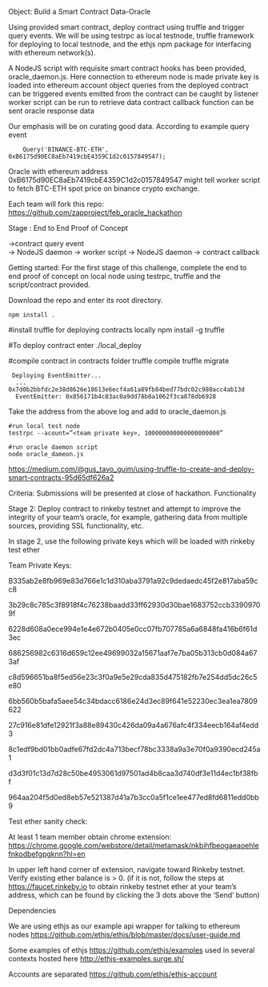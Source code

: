 Object: Build a Smart Contract Data-Oracle

Using provided smart contract, deploy contract using truffle and trigger query events. 
We will be using testrpc as local testnode, truffle framework for deploying to local testnode, and the ethjs npm package for interfacing with ethereum network(s).

A NodeJS script with requisite smart contract hooks has been provided, oracle_daemon.js.
Here 
connection to ethereum node is made 
private key is loaded into ethereum account object 
queries from the deployed contract can be triggered 
events emitted from the contract can be caught by listener
worker script can be run to retrieve data
	contract callback function can be sent oracle response data

Our emphasis will be on curating good data. According to example query event

        Query('BINANCE-BTC-ETH', 0xB6175d90EC8aEb7419cbE4359C1d2c0157849547);

Oracle with ethereum address 0xB6175d90EC8aEb7419cbE4359C1d2c0157849547 might tell worker script to fetch BTC-ETH spot price on binance crypto exchange.

Each team will fork this repo:
https://github.com/zapproject/feb_oracle_hackathon


Stage : End to End Proof of Concept

->contract query event  
-> NodeJS daemon 
-> worker script 
-> NodeJS daemon 
-> contract callback

Getting started:
	For the first stage of this challenge, complete the end to end proof of concept on local node using testrpc, truffle and the script/contract provided.

Download the repo and enter its root directory.

    npm install .

#install truffle for deploying contracts locally
    npm install -g truffle


#To deploy contract enter ./local_deploy

#compile contract in contracts folder
     truffle compile
     truffle migrate

     Deploying EventEmitter...
      ... 0x7d0b2bbfdc2e38d8626e18613e6ecf4a61a89fb84bed77bdc02c980acc4ab13d
      EventEmitter: 0x856171b4c83ac0a9dd78b8a1062f3ca878db6928

Take the address from the above log and add to oracle_daemon.js

    #run local test node
    testrpc --acount=”<team private key>, 100000000000000000000”

    #run oracle daemon script
    node oracle_dameon.js

https://medium.com/@gus_tavo_guim/using-truffle-to-create-and-deploy-smart-contracts-95d65df626a2


Criteria:
Submissions will be presented at close of hackathon.
Functionality

Stage 2:
Deploy contract to rinkeby testnet and attempt to improve the integrity of your team’s oracle, for example, gathering data from multiple sources, providing SSL functionality, etc.

In stage 2, use the following private keys which will be loaded with rinkeby test ether

Team Private Keys:

B335ab2e8fb969e83d766e1c1d310aba3791a92c9dedaedc45f2e817aba59cc8

3b29c8c785c3f8918f4c76238baadd33ff62930d30bae1683752ccb33909709f


6228d608a0ece994e1e4e672b0405e0cc07fb707785a6a6848fa416b6f61d3ec


686256982c6316d659c12ee49699032a15671aaf7e7ba05b313cb0d084a673af


c8d596651ba8f5ed56e23c3f0a9e5e29cda835d475182fb7e254dd5dc26c5e80


6bb560b5bafa5aee54c34bdacc6186e24d3ec89f641e52230ec3ea1ea7809622


27c916e81dfe12921f3a88e89430c426da09a4a676afc4f334eecb164af4edd3


8c1edf9bd01bb0adfe67fd2dc4a713becf78bc3338a9a3e70f0a9390ecd245a1


d3d3f01c13d7d28c50be4953061d97501ad4b8caa3d740df3e11d4ec1bf38fbf


964aa204f5d0ed8eb57e521387d41a7b3cc0a5f1ce1ee477ed8fd6811edd0bb9


Test ether sanity check:

At least 1 team member obtain chrome extension:
https://chrome.google.com/webstore/detail/metamask/nkbihfbeogaeaoehlefnkodbefgpgknn?hl=en

In upper left hand corner of extension, navigate toward Rinkeby testnet. Verify existing ether balance is > 0. (if it is not, follow the steps at https://faucet.rinkeby.io to obtain rinkeby testnet ether at your team’s address, which can be found by clicking the 3 dots above the ‘Send’ button)


Dependencies

We are using ethjs as our example api wrapper for talking to ethereum nodes
https://github.com/ethjs/ethjs/blob/master/docs/user-guide.md

Some examples of ethjs https://github.com/ethjs/examples
 used in several contexts hosted here http://ethjs-examples.surge.sh/

Accounts are separated
https://github.com/ethjs/ethjs-account
